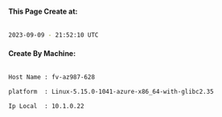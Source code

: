 
   
#### This Page Create at:

```bash

2023-09-09 - 21:52:10 UTC

```

#### Create By Machine:

```bash

Host Name : fv-az987-628

platform  : Linux-5.15.0-1041-azure-x86_64-with-glibc2.35

Ip Local  : 10.1.0.22

```


